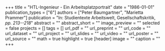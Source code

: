 +++
title = "HTL-Ingenieur - Ein Arbeitsplatzportrait"
date = "1986-01-01"
publication_types = ["6"]
authors = ["Peter Baumgartner", "Marietta Prammer"]
publication = "In: Studientexte Arbeitswelt, Gesellschaftskritik, _pp. 213--218_"
abstract = ""
abstract_short = ""
image_preview = ""
selected = false
projects = []
tags = []
url_pdf = ""
url_preprint = ""
url_code = ""
url_dataset = ""
url_project = ""
url_slides = ""
url_video = ""
url_poster = ""
url_source = ""
math = true
highlight = true
[header]
image = ""
caption = ""
+++
